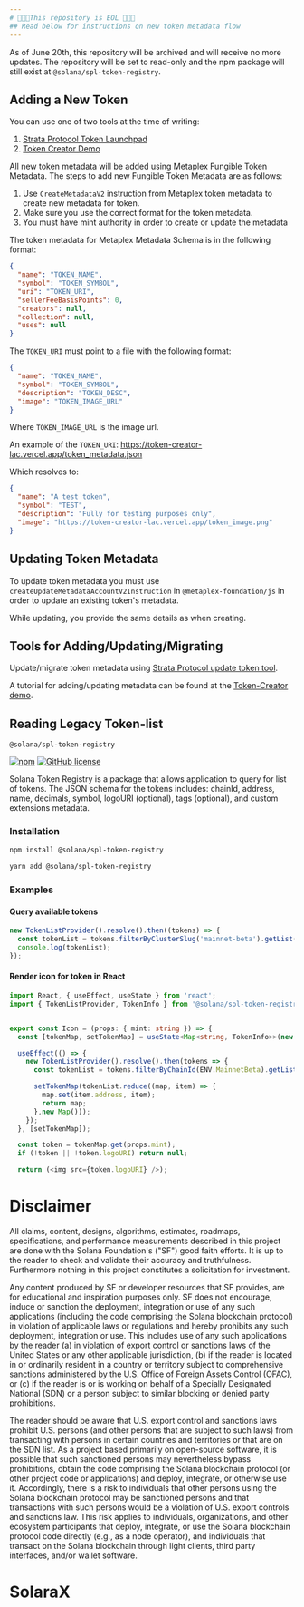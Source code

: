 ```yaml
---
# 🚨🚨🚨This repository is EOL 🚨🚨🚨
## Read below for instructions on new token metadata flow
---
```


As of June 20th, this repository will be archived and will receive no more updates. The repository will be set to read-only and the npm package will still exist at `@solana/spl-token-registry`.

## Adding a New Token

You can use one of two tools at the time of writing:

1. [Strata Protocol Token Launchpad](https://app.strataprotocol.com/launchpad/manual/new)
2. [Token Creator Demo](https://token-creator-lac.vercel.app/)

All new token metadata will be added using Metaplex Fungible Token Metadata. The steps to add new Fungible Token Metadata are as follows:

1. Use `CreateMetadataV2` instruction from Metaplex token metadata to create new metadata for token.
2. Make sure you use the correct format for the token metadata.
3. You must have mint authority in order to create or update the metadata

The token metadata for Metaplex Metadata Schema is in the following format:

```json
{
  "name": "TOKEN_NAME", 
  "symbol": "TOKEN_SYMBOL",
  "uri": "TOKEN_URI",
  "sellerFeeBasisPoints": 0,
  "creators": null,
  "collection": null,
  "uses": null
}
```

The `TOKEN_URI` must point to a file with the following format:

```json
{
  "name": "TOKEN_NAME",
  "symbol": "TOKEN_SYMBOL",
  "description": "TOKEN_DESC",
  "image": "TOKEN_IMAGE_URL"
}
```

Where `TOKEN_IMAGE_URL` is the image url.

An example of the `TOKEN_URI`: https://token-creator-lac.vercel.app/token_metadata.json

Which resolves to:

```json
{
  "name": "A test token",
  "symbol": "TEST",
  "description": "Fully for testing purposes only",
  "image": "https://token-creator-lac.vercel.app/token_image.png"
}
```

## Updating Token Metadata

To update token metadata you must use `createUpdateMetadataAccountV2Instruction` in `@metaplex-foundation/js` in order to update an existing token's metadata.

While updating, you provide the same details as when creating.

## Tools for Adding/Updating/Migrating

Update/migrate token metadata using [Strata Protocol update token tool](https://app.strataprotocol.com/edit-metadata).

A tutorial for adding/updating metadata can be found at the [Token-Creator demo](https://github.com/jacobcreech/Token-Creator).


## Reading Legacy Token-list

`@solana/spl-token-registry`

[![npm](https://img.shields.io/npm/v/@solana/spl-token-registry)](https://unpkg.com/@solana/spl-token-registry@latest/) [![GitHub license](https://img.shields.io/badge/license-APACHE-blue.svg)](https://github.com/solana-labs/token-list/blob/b3fa86b3fdd9c817139e38641d46c5a892542a52/LICENSE)

Solana Token Registry is a package that allows application to query for list of tokens.
The JSON schema for the tokens includes: chainId, address, name, decimals, symbol, logoURI (optional), tags (optional), and custom extensions metadata.

### Installation

```bash
npm install @solana/spl-token-registry
```

```bash
yarn add @solana/spl-token-registry
```

### Examples

#### Query available tokens

```typescript
new TokenListProvider().resolve().then((tokens) => {
  const tokenList = tokens.filterByClusterSlug('mainnet-beta').getList();
  console.log(tokenList);
});
```

#### Render icon for token in React

```typescript jsx
import React, { useEffect, useState } from 'react';
import { TokenListProvider, TokenInfo } from '@solana/spl-token-registry';


export const Icon = (props: { mint: string }) => {
  const [tokenMap, setTokenMap] = useState<Map<string, TokenInfo>>(new Map());

  useEffect(() => {
    new TokenListProvider().resolve().then(tokens => {
      const tokenList = tokens.filterByChainId(ENV.MainnetBeta).getList();

      setTokenMap(tokenList.reduce((map, item) => {
        map.set(item.address, item);
        return map;
      },new Map()));
    });
  }, [setTokenMap]);

  const token = tokenMap.get(props.mint);
  if (!token || !token.logoURI) return null;

  return (<img src={token.logoURI} />);

```

# Disclaimer

All claims, content, designs, algorithms, estimates, roadmaps,
specifications, and performance measurements described in this project
are done with the Solana Foundation's ("SF") good faith efforts. It is up to
the reader to check and validate their accuracy and truthfulness.
Furthermore nothing in this project constitutes a solicitation for
investment.

Any content produced by SF or developer resources that SF provides, are
for educational and inspiration purposes only. SF does not encourage,
induce or sanction the deployment, integration or use of any such
applications (including the code comprising the Solana blockchain
protocol) in violation of applicable laws or regulations and hereby
prohibits any such deployment, integration or use. This includes use of
any such applications by the reader (a) in violation of export control
or sanctions laws of the United States or any other applicable
jurisdiction, (b) if the reader is located in or ordinarily resident in
a country or territory subject to comprehensive sanctions administered
by the U.S. Office of Foreign Assets Control (OFAC), or (c) if the
reader is or is working on behalf of a Specially Designated National
(SDN) or a person subject to similar blocking or denied party
prohibitions.

The reader should be aware that U.S. export control and sanctions laws
prohibit U.S. persons (and other persons that are subject to such laws)
from transacting with persons in certain countries and territories or
that are on the SDN list. As a project based primarily on open-source
software, it is possible that such sanctioned persons may nevertheless
bypass prohibitions, obtain the code comprising the Solana blockchain
protocol (or other project code or applications) and deploy, integrate,
or otherwise use it. Accordingly, there is a risk to individuals that
other persons using the Solana blockchain protocol may be sanctioned
persons and that transactions with such persons would be a violation of
U.S. export controls and sanctions law. This risk applies to
individuals, organizations, and other ecosystem participants that
deploy, integrate, or use the Solana blockchain protocol code directly
(e.g., as a node operator), and individuals that transact on the Solana
blockchain through light clients, third party interfaces, and/or wallet
software.
# SolaraX
